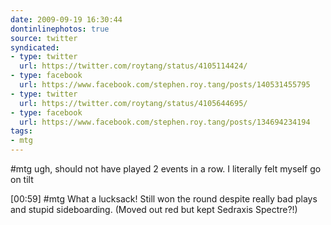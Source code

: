 ```yaml
---
date: 2009-09-19 16:30:44
dontinlinephotos: true
source: twitter
syndicated:
- type: twitter
  url: https://twitter.com/roytang/status/4105114424/
- type: facebook
  url: https://www.facebook.com/stephen.roy.tang/posts/140531455795
- type: twitter
  url: https://twitter.com/roytang/status/4105644695/
- type: facebook
  url: https://www.facebook.com/stephen.roy.tang/posts/134694234194
tags:
- mtg
---
```


#mtg ugh, should not have played 2 events in a row. I literally felt myself go on tilt

<time>[00:59]</time> #mtg What a lucksack! Still won the round despite really bad plays and stupid sideboarding. (Moved out red but kept Sedraxis Spectre?!)